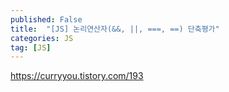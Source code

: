 ```yaml
---
published: False
title:  "[JS] 논리연산자(&&, ||, ===, ==) 단축평가"
categories: JS
tag: [JS]
---
```

https://curryyou.tistory.com/193